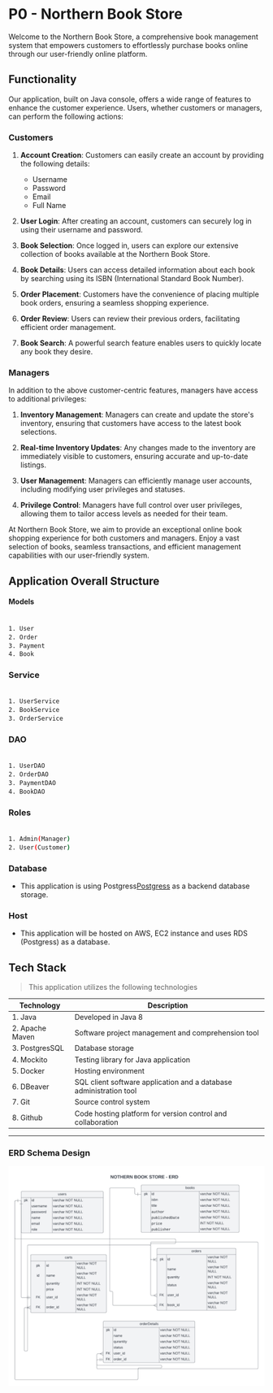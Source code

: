 # P0 - Northern Book Store

Welcome to the Northern Book Store, a comprehensive book management system that empowers customers to effortlessly purchase books online through our user-friendly online platform.

## Functionality

Our application, built on Java console, offers a wide range of features to enhance the customer experience. Users, whether customers or managers, can perform the following actions:

### Customers

1. **Account Creation**: Customers can easily create an account by providing the following details:
    - Username
    - Password
    - Email
    - Full Name

2. **User Login**: After creating an account, customers can securely log in using their username and password.

3. **Book Selection**: Once logged in, users can explore our extensive collection of books available at the Northern Book Store.

4. **Book Details**: Users can access detailed information about each book by searching using its ISBN (International Standard Book Number).

5. **Order Placement**: Customers have the convenience of placing multiple book orders, ensuring a seamless shopping experience.

6. **Order Review**: Users can review their previous orders, facilitating efficient order management.

7. **Book Search**: A powerful search feature enables users to quickly locate any book they desire.

### Managers

In addition to the above customer-centric features, managers have access to additional privileges:

1. **Inventory Management**: Managers can create and update the store's inventory, ensuring that customers have access to the latest book selections.

2. **Real-time Inventory Updates**: Any changes made to the inventory are immediately visible to customers, ensuring accurate and up-to-date listings.

3. **User Management**: Managers can efficiently manage user accounts, including modifying user privileges and statuses.

4. **Privilege Control**: Managers have full control over user privileges, allowing them to tailor access levels as needed for their team.

At Northern Book Store, we aim to provide an exceptional online book shopping experience for both customers and managers. Enjoy a vast selection of books, seamless transactions, and efficient management capabilities with our user-friendly system. 

## Application Overall Structure

#### Models

```bash

1. User
2. Order
3. Payment
4. Book
```

### Service

```bash

1. UserService
2. BookService
3. OrderService
```

### DAO

```bash

1. UserDAO
2. OrderDAO
3. PaymentDAO
4. BookDAO

```


### Roles

```bash

1. Admin(Manager)
2. User(Customer)

```


### Database
- This application is using Postgress[Postgress](https://www.postgresql.org/) as a backend database storage.

### Host
- This application will be hosted on AWS, EC2 instance and uses RDS (Postgress) as a database.


## Tech Stack 
> This application utilizes the following technologies




| Technology   	|Description    	                                                           |
|----	|-----------	                                                                       |
| 1. Java    	      |  Developed in Java 8  	                                         |
| 2. Apache Maven    	| Software project management and comprehension tool    	           |
| 3. PostgresSQL        | Database storage  	                                               |
| 4. Mockito   	      | Testing library for Java application  	                             |
| 5. Docker   	      | Hosting environment  	                                               |
| 6. DBeaver    	      | SQL client software application and a database administration tool   |
| 7. Git  	            | Source control system                                                |   	                                                                 
| 8. Github             | Code hosting platform for version control and collaboration          |


____________________________________________________________________________________________________________

### ERD Schema Design

![ERD Schema Design](https://github.com/MahmoudAhmadOsman/p0-jdbc-nbs/blob/main/src/main/resources/design/nbs-new-erd.png)










